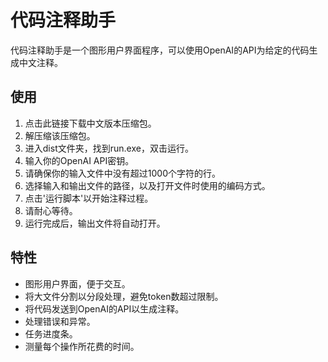 # 代码注释助手

代码注释助手是一个图形用户界面程序，可以使用OpenAI的API为给定的代码生成中文注释。
## 使用

1. 点击此链接下载中文版本压缩包。
2. 解压缩该压缩包。
3. 进入dist文件夹，找到run.exe，双击运行。
4. 输入你的OpenAI API密钥。
5. 请确保你的输入文件中没有超过1000个字符的行。
6. 选择输入和输出文件的路径，以及打开文件时使用的编码方式。
7. 点击'运行脚本'以开始注释过程。
8. 请耐心等待。
9. 运行完成后，输出文件将自动打开。
## 特性

- 图形用户界面，便于交互。
- 将大文件分割以分段处理，避免token数超过限制。
- 将代码发送到OpenAI的API以生成注释。
- 处理错误和异常。
- 任务进度条。
- 测量每个操作所花费的时间。



